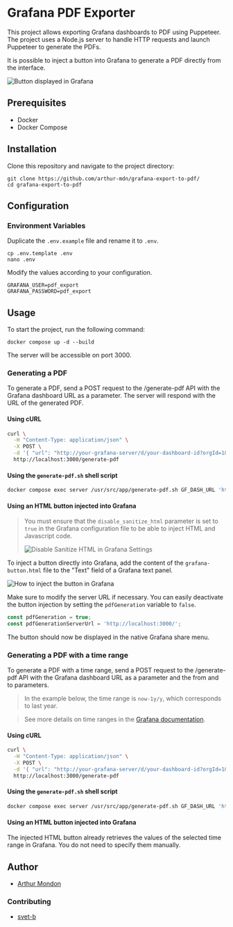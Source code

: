 # Grafana PDF Exporter

This project allows exporting Grafana dashboards to PDF using Puppeteer. The project uses a Node.js server to handle HTTP requests and launch Puppeteer to generate the PDFs.

It is possible to inject a button into Grafana to generate a PDF directly from the interface.

![Button displayed in Grafana](https://github.com/arthur-mdn/grafana-export-to-pdf/blob/main/illustrations/injected-button-in-grafana.png)

## Prerequisites

- Docker
- Docker Compose

## Installation

Clone this repository and navigate to the project directory:

```shell
git clone https://github.com/arthur-mdn/grafana-export-to-pdf/
cd grafana-export-to-pdf
```

## Configuration

### Environment Variables
Duplicate the `.env.example` file and rename it to `.env`. 

```shell
cp .env.template .env
nano .env
```

Modify the values according to your configuration.

```dotenv
GRAFANA_USER=pdf_export
GRAFANA_PASSWORD=pdf_export
```

## Usage
To start the project, run the following command:

```shell
docker compose up -d --build
```
The server will be accessible on port 3000.

### Generating a PDF
To generate a PDF, send a POST request to the /generate-pdf API with the Grafana dashboard URL as a parameter.
The server will respond with the URL of the generated PDF.

#### Using cURL
```bash
curl \
  -H "Content-Type: application/json" \
  -X POST \
  -d '{ "url": "http://your-grafana-server/d/your-dashboard-id?orgId=1&kiosk"}' \
  http://localhost:3000/generate-pdf
```

#### Using the `generate-pdf.sh` shell script
```bash
docker compose exec server /usr/src/app/generate-pdf.sh GF_DASH_URL 'http://your-grafana-server/d/your-dashboard-id?orgId=1&kiosk'
```

#### Using an HTML button injected into Grafana
> You must ensure that the ``disable_sanitize_html`` parameter is set to ``true`` in the Grafana configuration file to be able to inject HTML and Javascript code.
>
> ![Disable Sanitize HTML in Grafana Settings](https://github.com/arthur-mdn/grafana-export-to-pdf/blob/main/illustrations/grafana-disable-sanitize-html.png)

To inject a button directly into Grafana, add the content of the `grafana-button.html` file to the "Text" field of a Grafana text panel.

![How to inject the button in Grafana](https://github.com/arthur-mdn/grafana-export-to-pdf/blob/main/illustrations/inject-button-in-grafana.png)

Make sure to modify the server URL if necessary. You can easily deactivate the button injection by setting the `pdfGeneration` variable to `false`.

```javascript
const pdfGeneration = true;
const pdfGenerationServerUrl = 'http://localhost:3000/';
```

The button should now be displayed in the native Grafana share menu.

### Generating a PDF with a time range

To generate a PDF with a time range, send a POST request to the /generate-pdf API with the Grafana dashboard URL as a parameter and the from and to parameters.

> In the example below, the time range is ``now-1y/y``, which corresponds to last year.

> See more details on time ranges in the [Grafana documentation](https://grafana.com/docs/grafana/latest/dashboards/use-dashboards/#time-units-and-relative-ranges).

#### Using cURL
```bash
curl \
  -H "Content-Type: application/json" \
  -X POST \
  -d '{ "url": "http://your-grafana-server/d/your-dashboard-id?orgId=1&kiosk", "from": "now-1y/y", "to": "now-1y/y"}' \
  http://localhost:3000/generate-pdf
```

#### Using the `generate-pdf.sh` shell script
```bash
docker compose exec server /usr/src/app/generate-pdf.sh GF_DASH_URL 'http://your-grafana-server/d/your-dashboard-id?orgId=1&kiosk' GF_FROM 'now-1y/y' GF_TO 'now-1y/y'
```

#### Using an HTML button injected into Grafana
The injected HTML button already retrieves the values of the selected time range in Grafana. You do not need to specify them manually.

## Author

- [Arthur Mondon](https://mondon.pro)

### Contributing

- [svet-b](https://gist.github.com/svet-b/1ad0656cd3ce0e1a633e16eb20f66425)

